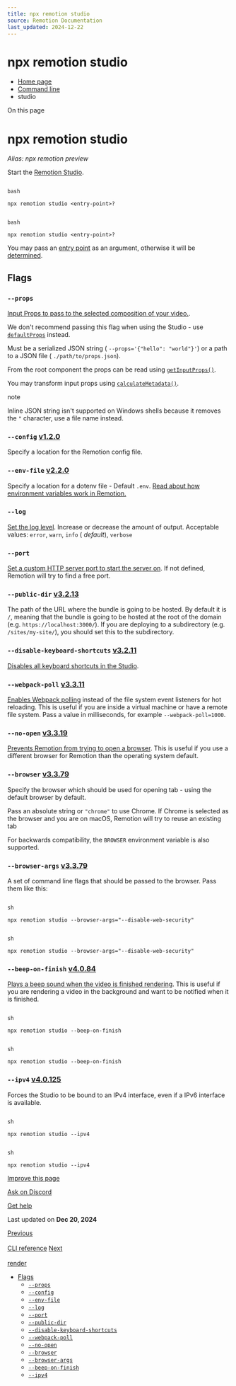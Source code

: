```yaml
---
title: npx remotion studio
source: Remotion Documentation
last_updated: 2024-12-22
---
```


# npx remotion studio

- [Home page](/)
- [Command line](/docs/cli/)
- studio

On this page

# npx remotion studio

_Alias: npx remotion preview_

Start the [Remotion Studio](/docs/studio).

```

bash

npx remotion studio <entry-point>?
```

```

bash

npx remotion studio <entry-point>?
```

You may pass an [entry point](/docs/terminology/entry-point) as an argument, otherwise it will be [determined](/docs/terminology/entry-point#which-entry-point-is-being-used).

## Flags [​](\#flags "Direct link to Flags")

### `--props` [​](\#--props "Direct link to --props")

[Input Props to pass to the selected composition of your video.](/docs/passing-props#passing-input-props-in-the-cli).

We don't recommend passing this flag when using the Studio - use [`defaultProps`](/docs/composition#defaultprops) instead.

Must be a serialized JSON string ( `--props='{"hello": "world"}'`) or a path to a JSON file ( `./path/to/props.json`).

From the root component the props can be read using [`getInputProps()`](/docs/get-input-props).

You may transform input props using [`calculateMetadata()`](/docs/calculate-metadata).

note

Inline JSON string isn't supported on Windows shells because it removes the `"` character, use a file name instead.

### `--config` [v1.2.0](https://github.com/remotion-dev/remotion/releases/v1.2.0) [​](\#--config "Direct link to --config")

Specify a location for the Remotion config file.

### `--env-file` [v2.2.0](https://github.com/remotion-dev/remotion/releases/v2.2.0) [​](\#--env-file "Direct link to --env-file")

Specify a location for a dotenv file - Default `.env`. [Read about how environment variables work in Remotion.](/docs/env-variables)

### `--log` [​](\#--log "Direct link to --log")

[Set the log level](/docs/config#setlevel). Increase or decrease the amount of output. Acceptable values: `error`, `warn`, `info` ( _default_), `verbose`

### `--port` [​](\#--port "Direct link to --port")

[Set a custom HTTP server port to start the server on](/docs/config#setstudioport). If not defined, Remotion will try to find a free port.

### `--public-dir` [v3.2.13](https://github.com/remotion-dev/remotion/releases/v3.2.13) [​](\#--public-dir "Direct link to --public-dir")

The path of the URL where the bundle is going to be hosted. By default it is `/`, meaning that the bundle is going to be hosted at the root of the domain (e.g. `https://localhost:3000/`). If you are deploying to a subdirectory (e.g. `/sites/my-site/`), you should set this to the subdirectory.

### `--disable-keyboard-shortcuts` [v3.2.11](https://github.com/remotion-dev/remotion/releases/v3.2.11) [​](\#--disable-keyboard-shortcuts "Direct link to --disable-keyboard-shortcuts")

[Disables all keyboard shortcuts in the Studio](/docs/config#setkeyboardshortcutsenabled).

### `--webpack-poll` [v3.3.11](https://github.com/remotion-dev/remotion/releases/v3.3.11) [​](\#--webpack-poll "Direct link to --webpack-poll")

[Enables Webpack polling](/docs/config#setwebpackpollinginmilliseconds) instead of the file system event listeners for hot reloading. This is useful if you are inside a virtual machine or have a remote file system.
Pass a value in milliseconds, for example `--webpack-poll=1000`.

### `--no-open` [v3.3.19](https://github.com/remotion-dev/remotion/releases/v3.3.19) [​](\#--no-open "Direct link to --no-open")

[Prevents Remotion from trying to open a browser](/docs/config#setshouldopenbrowser). This is useful if you use a different browser for Remotion than the operating system default.

### `--browser` [v3.3.79](https://github.com/remotion-dev/remotion/releases/v3.3.79) [​](\#--browser "Direct link to --browser")

Specify the browser which should be used for opening tab - using the default browser by default.

Pass an absolute string or `"chrome"` to use Chrome.
If Chrome is selected as the browser and you are on macOS, Remotion will try to reuse an existing tab

For backwards compatibility, the `BROWSER` environment variable is also supported.

### `--browser-args` [v3.3.79](https://github.com/remotion-dev/remotion/releases/v3.3.79) [​](\#--browser-args "Direct link to --browser-args")

A set of command line flags that should be passed to the browser. Pass them like this:

```

sh

npx remotion studio --browser-args="--disable-web-security"
```

```

sh

npx remotion studio --browser-args="--disable-web-security"
```

### `--beep-on-finish` [v4.0.84](https://github.com/remotion-dev/remotion/releases/v4.0.84) [​](\#--beep-on-finish "Direct link to --beep-on-finish")

[Plays a beep sound when the video is finished rendering](/docs/config#setbeeponfinish). This is useful if you are rendering a video in the background and want to be notified when it is finished.

```

sh

npx remotion studio --beep-on-finish
```

```

sh

npx remotion studio --beep-on-finish
```

### `--ipv4` [v4.0.125](https://github.com/remotion-dev/remotion/releases/v4.0.125) [​](\#--ipv4 "Direct link to --ipv4")

Forces the Studio to be bound to an IPv4 interface, even if a IPv6 interface is available.

```

sh

npx remotion studio --ipv4
```

```

sh

npx remotion studio --ipv4
```

[Improve this page](https://github.com/remotion-dev/remotion/edit/main/packages/docs/docs/cli/studio.mdx)

[Ask on Discord](https://remotion.dev/discord)

[Get help](/docs/get-help)

Last updated on **Dec 20, 2024**

[Previous\
\
CLI reference](/docs/cli/) [Next\
\
render](/docs/cli/render)

- [Flags](#flags)
  - [`--props`](#--props)
  - [`--config`](#--config)
  - [`--env-file`](#--env-file)
  - [`--log`](#--log)
  - [`--port`](#--port)
  - [`--public-dir`](#--public-dir)
  - [`--disable-keyboard-shortcuts`](#--disable-keyboard-shortcuts)
  - [`--webpack-poll`](#--webpack-poll)
  - [`--no-open`](#--no-open)
  - [`--browser`](#--browser)
  - [`--browser-args`](#--browser-args)
  - [`--beep-on-finish`](#--beep-on-finish)
  - [`--ipv4`](#--ipv4)
